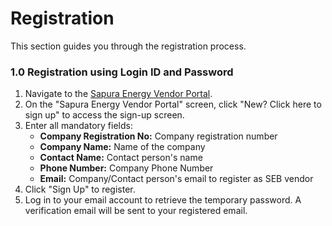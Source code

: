 # Registration

This section guides you through the registration process.

### 1.0 Registration using Login ID and Password

1. Navigate to the [Sapura Energy Vendor Portal](https://vendors.sapuraenergy.com).
2. On the "Sapura Energy Vendor Portal" screen, click "New? Click here to sign up" to access the sign-up screen.
3. Enter all mandatory fields:
   * **Company Registration No:** Company registration number
   * **Company Name:** Name of the company
   * **Contact Name:** Contact person's name
   * **Phone Number:** Company Phone Number
   * **Email:** Company/Contact person's email to register as SEB vendor
4. Click "Sign Up" to register.
5. Log in to your email account to retrieve the temporary password. A verification email will be sent to your registered email.
